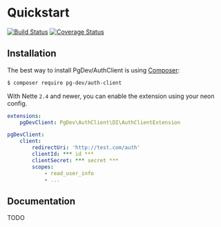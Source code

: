 Quickstart
==========

[![Build Status](https://travis-ci.org/pg-dev/auth-client.svg?branch=master)](https://travis-ci.org/pg-dev/auth-client)
[![Coverage Status](https://coveralls.io/repos/github/pg-dev/auth-client/badge.svg?branch=master)](https://coveralls.io/github/pg-dev/auth-client?branch=master)

Installation
------------

The best way to install PgDev/AuthClient is using  [Composer](http://getcomposer.org/):

```sh
$ composer require pg-dev/auth-client
```

With Nette `2.4` and newer, you can enable the extension using your neon config.

```yml
extensions:
    pgDevClient: PgDev\AuthClient\DI\AuthClientExtension

pgDevClient:
    client:
        redirectUri: 'http://test.com/auth'
        clientId: *** id ***
        clientSecret: *** secret ***
        scopes:
            - read_user_info
            - ...
```

Documentation
-------------

TODO